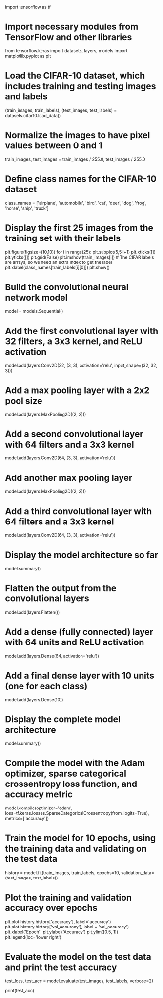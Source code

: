 import tensorflow as tf

# Import necessary modules from TensorFlow and other libraries
from tensorflow.keras import datasets, layers, models
import matplotlib.pyplot as plt

# Load the CIFAR-10 dataset, which includes training and testing images and labels
(train_images, train_labels), (test_images, test_labels) = datasets.cifar10.load_data()

# Normalize the images to have pixel values between 0 and 1
train_images, test_images = train_images / 255.0, test_images / 255.0

# Define class names for the CIFAR-10 dataset
class_names = ['airplane', 'automobile', 'bird', 'cat', 'deer',
               'dog', 'frog', 'horse', 'ship', 'truck']

# Display the first 25 images from the training set with their labels
plt.figure(figsize=(10,10))
for i in range(25):
    plt.subplot(5,5,i+1)
    plt.xticks([])
    plt.yticks([])
    plt.grid(False)
    plt.imshow(train_images[i])
    # The CIFAR labels are arrays, so we need an extra index to get the label
    plt.xlabel(class_names[train_labels[i][0]])
plt.show()

# Build the convolutional neural network model
model = models.Sequential()
# Add the first convolutional layer with 32 filters, a 3x3 kernel, and ReLU activation
model.add(layers.Conv2D(32, (3, 3), activation='relu', input_shape=(32, 32, 3)))
# Add a max pooling layer with a 2x2 pool size
model.add(layers.MaxPooling2D((2, 2)))
# Add a second convolutional layer with 64 filters and a 3x3 kernel
model.add(layers.Conv2D(64, (3, 3), activation='relu'))
# Add another max pooling layer
model.add(layers.MaxPooling2D((2, 2)))
# Add a third convolutional layer with 64 filters and a 3x3 kernel
model.add(layers.Conv2D(64, (3, 3), activation='relu'))

# Display the model architecture so far
model.summary()

# Flatten the output from the convolutional layers
model.add(layers.Flatten())
# Add a dense (fully connected) layer with 64 units and ReLU activation
model.add(layers.Dense(64, activation='relu'))
# Add a final dense layer with 10 units (one for each class)
model.add(layers.Dense(10))

# Display the complete model architecture
model.summary()

# Compile the model with the Adam optimizer, sparse categorical crossentropy loss function, and accuracy metric
model.compile(optimizer='adam',
              loss=tf.keras.losses.SparseCategoricalCrossentropy(from_logits=True),
              metrics=['accuracy'])

# Train the model for 10 epochs, using the training data and validating on the test data
history = model.fit(train_images, train_labels, epochs=10, 
                    validation_data=(test_images, test_labels))

# Plot the training and validation accuracy over epochs
plt.plot(history.history['accuracy'], label='accuracy')
plt.plot(history.history['val_accuracy'], label = 'val_accuracy')
plt.xlabel('Epoch')
plt.ylabel('Accuracy')
plt.ylim([0.5, 1])
plt.legend(loc='lower right')

# Evaluate the model on the test data and print the test accuracy
test_loss, test_acc = model.evaluate(test_images,  test_labels, verbose=2)

print(test_acc)
